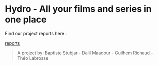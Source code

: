 Hydro - All your films and series in one place
===

Find our project reports here : 

[reports](dossiers/)


> A project by: Baptiste Stubjar - Dalil Maadour - Guilhem Richaud - Théo Labrosse
